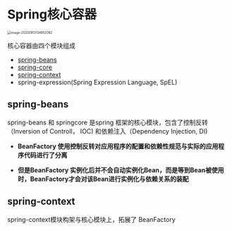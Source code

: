 # Spring核心容器

<img src="../../../assets/image-20200913134852082.png" alt="image-20200913134852082" style="zoom:50%;" />

核心容器由四个模块组成

- [spring-beans](#spring-beans)
- [spring-core](#spring-core)
- [spring-context](#spring-context)
- spring-expression(Spring Expression Language, SpEL) 

## spring-beans

spring-beans 和 springcore 是spring 框架的核心模块，包含了控制反转（Inversion of Controll， IOC) 和依赖注入（Dependency Injection, DI) 

- **BeanFactory 使用控制反转对应用程序的配置和依赖性规范与实际的应用程序代码进行了分离**

- **但是BeanFactory 实例化后并不会自动实例化Bean，而是等到Bean被使用时，BeanFactory才会对该Bean进行实例化与依赖关系的装配**

## spring-context

spring-context模块构架与核心模块上，拓展了 BeanFactory